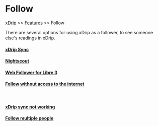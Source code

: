 # Follow
[xDrip](../README.md) >> [Features](./Features_page.md) >> Follow  
  
There are several options for using xDrip as a follower, to see someone else's readings in xDrip.  
  
#### [xDrip Sync](./xDripSync.md)
#### [Nightscout](./Follow/FollowNightscout.md)
#### [Web Follower for Libre 3](./Libre3_Follow.md)
#### [Follow without access to the internet](./Follow/DesertSync.html)
<br/>  
  
#### [xDrip sync not working](./xDrip-Sync-not-working.md)
#### [Follow multiple people](./Variants.md)
